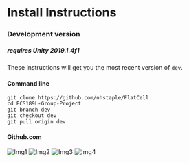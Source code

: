 # Install Instructions

### Development version
##### requires Unity 2019.1.4f1
These instructions will get you the most recent version of `dev`.
#### Command line
```
git clone https://github.com/nhstaple/FlatCell
cd ECS189L-Group-Project
git branch dev
git checkout dev
git pull origin dev
```

#### Github.com
![Img1](https://github.com/nhstaple/ECS189L-Group-Project/blob/dev/meta/ecs%20189l%20git%20tut/img1.jpg?raw=true)
![Img2](https://github.com/nhstaple/ECS189L-Group-Project/blob/dev/meta/ecs%20189l%20git%20tut/img2.jpg?raw=true)
![Img3](https://github.com/nhstaple/ECS189L-Group-Project/blob/dev/meta/ecs%20189l%20git%20tut/img3.jpg?raw=true)
![Img4](https://github.com/nhstaple/ECS189L-Group-Project/blob/dev/meta/ecs%20189l%20git%20tut/img4.jpg?raw=true)
